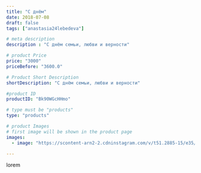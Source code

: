 ```yaml
---
title: "С днём"
date: 2018-07-08
draft: false
tags: ["anastasia24lebedeva"]

# meta description
description : "С днём семьи, любви и верности"

# product Price
price: "3000"
priceBefore: "3600.0"

# Product Short Description
shortDescription: "С днём семьи, любви и верности"

#product ID
productID: "Bk90WGcHHmo"

# type must be "products"
type: "products"

# product Images
# first image will be shown in the product page
images:
  - image: "https://scontent-arn2-2.cdninstagram.com/v/t51.2885-15/e35/36113594_501837683569988_1977332746132914176_n.jpg?se=7&tp=1&_nc_ht=scontent-arn2-2.cdninstagram.com&_nc_cat=108&_nc_ohc=zLyI1UXiVYwAX8dUu2-&ccb=7-4&oh=0e645772e69e12a9de2e9c9f55e3829c&oe=6083D61A&ig_cache_key=MTgxODg0MDA0MTY4ODY5MzE2MA%3D%3D.2-ccb7-4"

---
```

lorem
